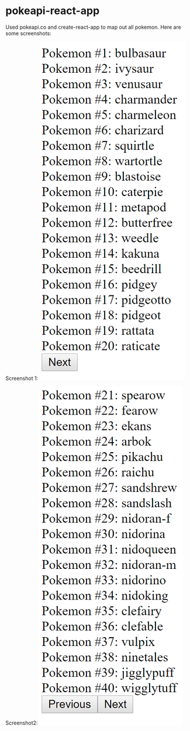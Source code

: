 # pokeapi-react-app

Used pokeapi.co and create-react-app to map out all pokemon. Here are some screenshots:

Screenshot 1:
![Screenshot](screenshot1.PNG)

Screenshot2:
![Screenshot](screenshot2.PNG)
